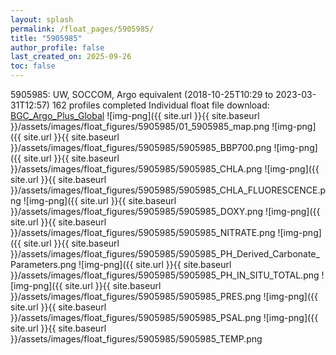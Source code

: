 ```yaml
---
layout: splash
permalink: /float_pages/5905985/
title: "5905985"
author_profile: false
last_created_on: 2025-09-26
toc: false
---
```

 
5905985: UW, SOCCOM, Argo equivalent (2018-10-25T10:29 to 2023-03-31T12:57)
162 profiles completed
Individual float file download: [BGC_Argo_Plus_Global](https://ftp.soest.hawaii.edu/bgc_argo_plus/Individual_Floats/outliers_removed/5905985_Sprof_processed.nc)
![img-png]({{ site.url }}{{ site.baseurl }}/assets/images/float_figures/5905985/01_5905985_map.png
![img-png]({{ site.url }}{{ site.baseurl }}/assets/images/float_figures/5905985/5905985_BBP700.png
![img-png]({{ site.url }}{{ site.baseurl }}/assets/images/float_figures/5905985/5905985_CHLA.png
![img-png]({{ site.url }}{{ site.baseurl }}/assets/images/float_figures/5905985/5905985_CHLA_FLUORESCENCE.png
![img-png]({{ site.url }}{{ site.baseurl }}/assets/images/float_figures/5905985/5905985_DOXY.png
![img-png]({{ site.url }}{{ site.baseurl }}/assets/images/float_figures/5905985/5905985_NITRATE.png
![img-png]({{ site.url }}{{ site.baseurl }}/assets/images/float_figures/5905985/5905985_PH_Derived_Carbonate_Parameters.png
![img-png]({{ site.url }}{{ site.baseurl }}/assets/images/float_figures/5905985/5905985_PH_IN_SITU_TOTAL.png
![img-png]({{ site.url }}{{ site.baseurl }}/assets/images/float_figures/5905985/5905985_PRES.png
![img-png]({{ site.url }}{{ site.baseurl }}/assets/images/float_figures/5905985/5905985_PSAL.png
![img-png]({{ site.url }}{{ site.baseurl }}/assets/images/float_figures/5905985/5905985_TEMP.png
